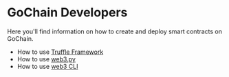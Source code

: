 # GoChain Developers

Here you'll find information on how to create and deploy smart contracts on GoChain.

* How to use [Truffle Framework](https://github.com/gochain/docs/discussions/117)
* How to use [web3.py](web3.py.md)
* How to use [web3 CLI](https://github.com/gochain-io/web3)

